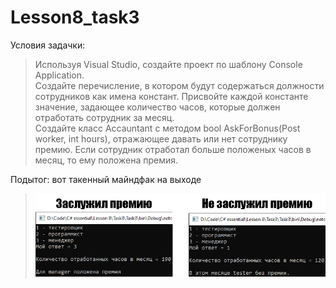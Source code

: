 # Lesson8_task3
Условия задачки:
>Используя Visual Studio, создайте проект по шаблону Console Application.  
Создайте перечисление, в котором будут содержаться должности сотрудников как имена констант. 
Присвойте каждой константе значение,  задающее количество часов, которые должен отработать сотрудник за месяц.  
Создайте класс  Accauntant с методом bool AskForBonus(Post worker, int hours), отражающее давать или нет сотруднику премию. Если сотрудник отработал больше положеных часов в месяц, то ему положена премия. 

Подытог: вот такенный майндфак на выходе
>![](Task3/Program_output.png)

